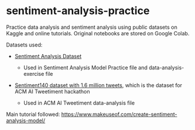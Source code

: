 # sentiment-analysis-practice
Practice data analysis and sentiment analysis using public datasets on Kaggle and online tutorials. 
Original notebooks are stored on Google Colab.

Datasets used:

- [Sentiment Analysis Dataset](https://www.kaggle.com/datasets/abhi8923shriv/sentiment-analysis-dataset)
    - Used in Sentiment Analysis Model Practice file and data-analysis-exercise file

- [Sentiment140 dataset with 1.6 million tweets](https://www.kaggle.com/datasets/kazanova/sentiment140/data), which is the dataset for ACM AI Tweetiment hackathon
    - Used in  ACM AI Tweetiment data-analysis file

Main tutorial followed:
https://www.makeuseof.com/create-sentiment-analysis-model/
 
